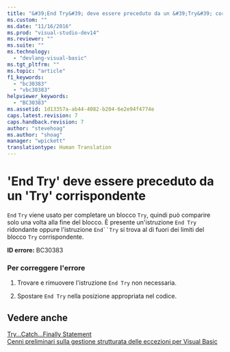 ```yaml
---
title: "&#39;End Try&#39; deve essere preceduto da un &#39;Try&#39; corrispondente | Microsoft Docs"
ms.custom: ""
ms.date: "11/16/2016"
ms.prod: "visual-studio-dev14"
ms.reviewer: ""
ms.suite: ""
ms.technology: 
  - "devlang-visual-basic"
ms.tgt_pltfrm: ""
ms.topic: "article"
f1_keywords: 
  - "bc30383"
  - "vbc30383"
helpviewer_keywords: 
  - "BC30383"
ms.assetid: 1d13357a-ab44-4082-b204-6e2e94f4774e
caps.latest.revision: 7
caps.handback.revision: 7
author: "stevehoag"
ms.author: "shoag"
manager: "wpickett"
translationtype: Human Translation
---
```

# &#39;End Try&#39; deve essere preceduto da un &#39;Try&#39; corrispondente
`End`  `Try` viene usato per completare un blocco `Try`, quindi può comparire solo una volta alla fine del blocco. È presente un'istruzione `End Try` ridondante oppure l'istruzione `End``Try` si trova al di fuori dei limiti del blocco `Try` corrispondente.  
  
 **ID errore:** BC30383  
  
### Per correggere l'errore  
  
1.  Trovare e rimuovere l'istruzione `End Try` non necessaria.  
  
2.  Spostare `End Try` nella posizione appropriata nel codice.  
  
## Vedere anche  
 [Try...Catch...Finally Statement](../../visual-basic/language-reference/statements/try-catch-finally-statement.md)   
 [Cenni preliminari sulla gestione strutturata delle eccezioni per Visual Basic](http://msdn.microsoft.com/it-it/bb81af80-a735-4873-9711-6151a48e418a)